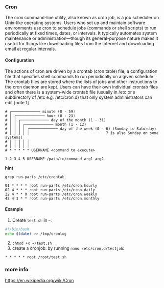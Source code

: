 ### Cron

The cron command-line utility, also known as cron job, is a job scheduler on Unix-like operating systems. Users who set up and maintain software environments use cron to schedule jobs (commands or shell scripts) to run periodically at fixed times, dates, or intervals. It typically automates system maintenance or administration—though its general-purpose nature makes it useful for things like downloading files from the Internet and downloading email at regular intervals.


#### Configuration

The actions of cron are driven by a crontab (cron table) file, a configuration file that specifies shell commands to run periodically on a given schedule. The crontab files are stored where the lists of jobs and other instructions to the cron daemon are kept. Users can have their own individual crontab files and often there is a system-wide crontab file (usually in /etc or a subdirectory of /etc e.g. /etc/cron.d) that only system administrators can edit.[note 1] 

```
# ┌───────────── minute (0 - 59)
# │ ┌───────────── hour (0 - 23)
# │ │ ┌───────────── day of the month (1 - 31)
# │ │ │ ┌───────────── month (1 - 12)
# │ │ │ │ ┌───────────── day of the week (0 - 6) (Sunday to Saturday;
# │ │ │ │ │                                   7 is also Sunday on some systems)
# │ │ │ │ │
# │ │ │ │ │
# * * * * * USERNAME <command to execute>
```
```
1 2 3 4 5 USERNAME /path/to/command arg1 arg2
```


**hint**
```
grep run-parts /etc/crontab

01 * * * * root run-parts /etc/cron.hourly
02 4 * * * root run-parts /etc/cron.daily
22 4 * * 0 root run-parts /etc/cron.weekly
42 4 1 * * root run-parts /etc/cron.monthly
```

#### Example

1. Create `test.sh` in `~`:
```bash
#!/bin/bash
echo $(date) >> /tmp/cronlog
```

2. `chmod +x ~/test.sh`
3. create a cronjob: by running `nano /etc/cron.d/testjob`:
```
* * * * * root /root/test.sh
```



### more info
https://en.wikipedia.org/wiki/Cron